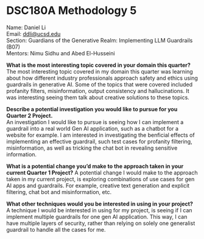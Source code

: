 # DSC180A Methodology 5

Name: Daniel Li  
Email: ddli@ucsd.edu  
Section: Guardians of the Generative Realm: Implementing LLM Guardrails (B07)  
Mentors: Nimu Sidhu and Abed El-Husseini <br>

**What is the most interesting topic covered in your domain this quarter?**  
The most interesting topic covered in my domain this quarter was learning about how different industry professionals approach safety and ethics using guardrails in generative AI. Some of the topics that were covered included profanity filters, misinformation, output consistency and hallucinations. It was interesting seeing them talk about creative solutions to these topics. <br>

**Describe a potential investigation you would like to pursue for you Quarter 2 Project.**  
An investigation I would like to pursue is seeing how I can implement a guardrail into a real world Gen AI application, such as a chatbot for a website for example. I am interested in investigating the benficial effects of implementing an effective guardrail, such test cases for profanity filtering, misinformation, as well as tricking the chat bot in revealing sensitive information. <br>

**What is a potential change you’d make to the approach taken in your current Quarter 1 Project?**
A potential change I would make to the approach taken in my current project, is exploring combinations of use cases for gen AI apps and guardrails. For example, creative text generation and explicit filtering, chat bot and misinformation, etc. <br>

**What other techniques would you be interested in using in your project?**  
A technique I would be interested in using for my project, is seeing if I can implement multiple guardrails for one gen AI application. This way, I can have multiple layers of security, rather than relying on solely one generalist guardrail to handle all the cases for me. 